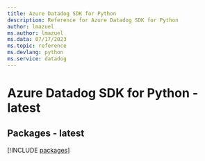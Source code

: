 ```yaml
---
title: Azure Datadog SDK for Python
description: Reference for Azure Datadog SDK for Python
author: lmazuel
ms.author: lmazuel
ms.data: 07/17/2023
ms.topic: reference
ms.devlang: python
ms.service: datadog
---
```

# Azure Datadog SDK for Python - latest
## Packages - latest
[!INCLUDE [packages](datadog-index.md)]